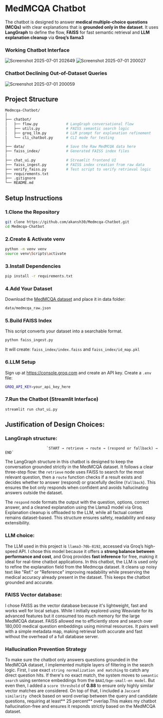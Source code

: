 # MedMCQA Chatbot

The chatbot is designed to answer **medical multiple-choice questions (MCQs)** with clear explanations that is **grounded only in the dataset**. It uses **LangGraph** to define the flow, **FAISS** for fast semantic retrieval and **LLM explanation cleanup** via **Groq’s llama3**

### Working Chatbot Interface
![Screenshot 2025-07-01 202649](https://github.com/user-attachments/assets/0e9decdf-3a37-4d10-9c42-f24aecb22cd1)
![Screenshot 2025-07-01 200027](https://github.com/user-attachments/assets/c1c8c141-dc55-411e-8eaf-92ee35afbf23)
### Chatbot Declining Out-of-Dataset Queries
![Screenshot 2025-07-01 200059](https://github.com/user-attachments/assets/bdb6d227-21bb-40af-a0a4-7b188c1d4d0a)

## Project Structure
```bash
Medmcqa-Chatbot/
│
├── chatbot/
│   ├── flow.py             # LangGraph conversational flow
│   ├── utils.py            # FAISS semantic search logic
│   ├── groq_llm.py         # LLM prompt for explanation refinement
│   └── cli_chatbot.py      # CLI mode for testing
│
├── data/                   # Save the Raw MedMCQA data here
├── faiss_index/            # Generated FAISS index files
│
├── chat_ui.py              # Streamlit frontend UI
├── faiss_ingest.py         # FAISS index creation from raw data
├── verify_faiss.py         # Test script to verify retrieval logic
├── requirements.txt
├── .gitignore
└── README.md
```
## Setup Instructions

### 1.Clone the Repository

```bash
git clone https://github.com/akansh30/Medmcqa-Chatbot.git
cd Medmcqa-Chatbot
```
### 2.Create & Activate venv
```bash
python -m venv venv
source venv\Scripts\activate
```
### 3.Install Dependencies
```bash
pip install -r requirements.txt
```
### 4.Add Your Dataset
Download the [MedMCQA dataset](https://huggingface.co/datasets/openlifescienceai/medmcqa) and place it in data folder:
```bash
data/medmcqa_raw.json
```
### 5.Build FAISS Index
This script converts your dataset into a searchable format.
```bash
python faiss_ingest.py
```
It will create: `faiss_index/index.faiss` and `faiss_index/id_map.pkl`

### 6.LLM Setup
Sign up at <https://console.groq.com> and create an API key.
Create a `.env` file:
```bash
GROQ_API_KEY=your_api_key_here
```
### 7.Run the Chatbot (Streamlit Interface)
```bash
streamlit run chat_ui.py
```
## Justification of Design Choices:

### LangGraph structure:
                       `START → retrieve → route → (respond or fallback) → END`
The LangGraph structure in this chatbot is designed to keep the conversation grounded strictly in the MedMCQA dataset. It follows a clear three-step flow: the `retrieve` node uses FAISS to search for the most relevant question, then a `route` function checks if a result exists and decides whether to answer (respond) or gracefully decline (`fallback`). This ensures the bot only responds when confident and avoids hallucinating answers outside the dataset.

The `respond` node formats the output with the question, options, correct answer, and a cleaned explanation using the Llama3 model via Groq. Explanation cleanup is offloaded to the LLM, while all factual content remains dataset-based. This structure ensures safety, readability and easy extensibility.

### LLM choice:
The LLM used in this project is `llama3-70b-8192`, accessed via Groq’s high-speed API. I chose this model because it offers a **strong balance between performance and cost**, and Groq provides **fast inference** for free, making it ideal for real-time chatbot applications. In this chatbot, the LLM is used only to refine the explanation field from the Medmcqa dataset. It cleans up noisy text like "Ref." or "Reference" improving readability while preserving the medical accuracy already present in the dataset. This keeps the chatbot grounded and accurate.

### FAISS Vector database:
I chose FAISS as the vector database because it's lightweight, fast and works well for local setups. While I initially explored using Weaviate for its advanced features but it consumed too much memory for the large MedMCQA dataset. FAISS allowed me to efficiently store and search over 180,000 medical question embeddings using minimal resources. It pairs well with a simple metadata map, making retrieval both accurate and fast without the overhead of a full database server.

### Hallucination Prevention Strategy
To make sure the chatbot only answers questions grounded in the MedMCQA dataset, I implemented multiple layers of filtering in the search logic. First, I use exact `string normalization and matching` to catch any direct question hits. If there's no exact match, the system moves to `semantic search` using sentence embeddings from the `BAAI/bge-small-en model`. But even then, I added a `score threshold` of **0.88** to ensure only highly similar vector matches are considered. On top of that, I included a `Jaccard similarity `check based on word overlap between the query and candidate questions, requiring at least** 25 percent** overlap.This makes my chatbot hallucination-free and ensures it responds strictly based on the MedMCQA dataset.




